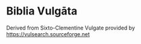 # Biblia Vulgāta

Derived from Sixto-Clementine Vulgate provided by https://vulsearch.sourceforge.net 
